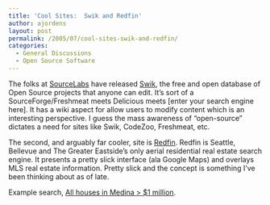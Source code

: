 ```yaml
---
title: 'Cool Sites:  Swik and Redfin'
author: ajordens
layout: post
permalink: /2005/07/cool-sites-swik-and-redfin/
categories:
  - General Discussions
  - Open Source Software
---
```

The folks at [SourceLabs][1] have released [Swik][2], the free and open database of Open Source projects that anyone can edit. It&#8217;s sort of a SourceForge/Freshmeat meets Delicious meets [enter your search engine here]. It has a wiki aspect for allow users to modify content which is an interesting perspective. I guess the mass awareness of &#8220;open-source&#8221; dictates a need for sites like Swik, CodeZoo, Freshmeat, etc. 

The second, and arguably far cooler, site is [Redfin][3]. Redfin is Seattle, Bellevue and The Greater Eastside&#8217;s only aerial residential real estate search engine. It presents a pretty slick interface (ala Google Maps) and overlays MLS real estate information. Pretty slick and the concept is something I&#8217;ve been thinking about as of late. 

Example search, [All houses in Medina > $1 million][4].

 [1]: http://www.sourcelabs.com
 [2]: http://www.swik.net
 [3]: http://www.redfin.com
 [4]: http://www.redfin.com/stingray/do/listings-search?searchView=MySavedSearches&#038;saved_search_id=45